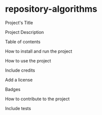 # repository-algorithms

Project's Title

Project Description

Table of contents

How to install and run the project

How to use the project

Include credits

Add a license

Badges

How to contribute to the project

Include tests
